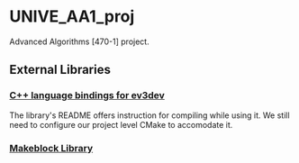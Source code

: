 # UNIVE_AA1_proj

Advanced Algorithms [470-1] project.

## External Libraries
### [C++ language bindings for ev3dev](https://github.com/ddemidov/ev3dev-lang-cpp)
The library's README offers instruction for compiling while using it.
We still need to configure our project level CMake to accomodate it.
### [Makeblock Library](https://github.com/Makeblock-official/Makeblock-Libraries)
